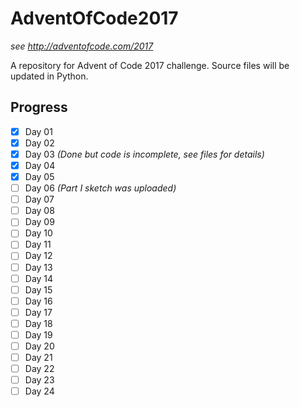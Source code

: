 # AdventOfCode2017
*see http://adventofcode.com/2017*

A repository for Advent of Code 2017 challenge. Source files will be updated in Python.

## Progress
- [x] Day 01
- [x] Day 02
- [x] Day 03 *(Done but code is incomplete, see files for details)*
- [x] Day 04
- [x] Day 05
- [ ] Day 06 *(Part I sketch was uploaded)*
- [ ] Day 07
- [ ] Day 08
- [ ] Day 09 
- [ ] Day 10
- [ ] Day 11
- [ ] Day 12
- [ ] Day 13
- [ ] Day 14
- [ ] Day 15
- [ ] Day 16
- [ ] Day 17
- [ ] Day 18
- [ ] Day 19
- [ ] Day 20
- [ ] Day 21
- [ ] Day 22
- [ ] Day 23
- [ ] Day 24
